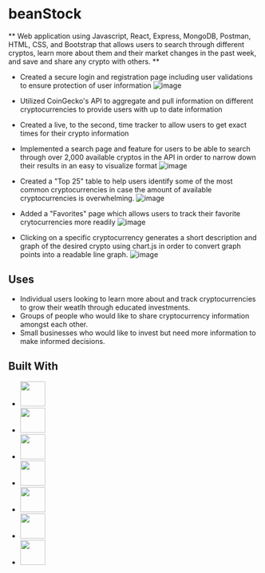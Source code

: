# beanStock

** Web application using Javascript, React, Express, MongoDB, Postman, HTML, CSS, and Bootstrap that allows users to search through different cryptos, learn more about them and their market changes in the past week, and save and share any crypto with others. **
- Created a secure login and registration page including user validations to ensure protection of user information
![image](https://user-images.githubusercontent.com/120056106/231308291-1aa962ca-8ebd-4ee0-b63c-1021d3ad227d.png)

- Utilized CoinGecko's API to aggregate and pull information on different cryptocurrencies to provide users with up to date information 
- Created a live, to the second, time tracker to allow users to get exact times for their crypto information
- Implemented a search page and feature for users to be able to search through over 2,000 available cryptos in the API in order to narrow down their results in an easy to visualize format
![image](https://user-images.githubusercontent.com/120056106/231309429-148e1219-c80a-4ab3-81fb-b4430101a3c4.png)

- Created a "Top 25" table to help users identify some of the most common cryptocurrencies in case the amount of available cryptocurrencies is overwhelming.
![image](https://user-images.githubusercontent.com/120056106/231309591-799cbd12-8471-47fa-bc72-031853f69193.png)

- Added a "Favorites" page which allows users to track their favorite crytocurrencies more readily
![image](https://user-images.githubusercontent.com/120056106/231309687-878eaa47-f417-465c-b659-ea6fd46bedcc.png)

- Clicking on a specific cryptocurrency generates a short description and graph of the desired crypto using chart.js in order to convert graph points into a readable line graph. 
![image](https://user-images.githubusercontent.com/120056106/231309649-a569b473-bffe-4bb2-bcb3-a008c21dcb36.png)



## Uses
- Individual users looking to learn more about and track cryptocurrencies to grow their weatlh through educated investments. 
- Groups of people who would like to share cryptocurrency information amongst each other. 
- Small businesses who would like to invest but need more information to make informed decisions. 


## Built With
- <img src="https://user-images.githubusercontent.com/120056106/231265779-cb4a0d52-0ee1-41af-abd4-61503bb95748.png" height="50">
- <img src="https://w7.pngwing.com/pngs/18/497/png-transparent-black-and-blue-atom-icon-screenshot-react-javascript-responsive-web-design-github-angularjs-github-logo-electric-blue-signage.png" height="50">
- <img src="https://cacm.acm.org/system/assets/0002/7119/042117_Theodo_MongoDB.large.jpg?1492791427&1492791427" height="50">
- <img src="https://upload.wikimedia.org/wikipedia/commons/thumb/8/87/Jinja_software_logo.svg/1200px-Jinja_software_logo.svg.png" height="50">
- <img src="https://user-images.githubusercontent.com/120056106/231265596-4a32886f-ec30-406c-b709-17ba8d26dbeb.png" height="50">
- <img src="https://user-images.githubusercontent.com/120056106/231265636-fc6a8b40-28ad-4676-bc65-72d564dcc9cf.png" height="50">
- <img src="https://user-images.githubusercontent.com/120056106/231265823-92406174-252e-4430-924c-22f04b260834.png" height="50">
